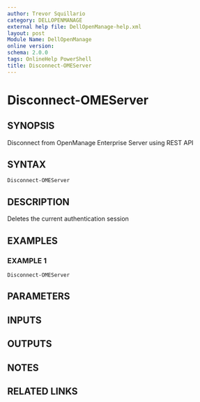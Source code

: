 ```yaml
---
author: Trevor Squillario
category: DELLOPENMANAGE
external help file: DellOpenManage-help.xml
layout: post
Module Name: DellOpenManage
online version:
schema: 2.0.0
tags: OnlineHelp PowerShell
title: Disconnect-OMEServer
---
```


# Disconnect-OMEServer

## SYNOPSIS
Disconnect from OpenManage Enterprise Server using REST API

## SYNTAX

```
Disconnect-OMEServer
```

## DESCRIPTION
Deletes the current authentication session

## EXAMPLES

### EXAMPLE 1
```
Disconnect-OMEServer
```

## PARAMETERS

## INPUTS

## OUTPUTS

## NOTES

## RELATED LINKS
